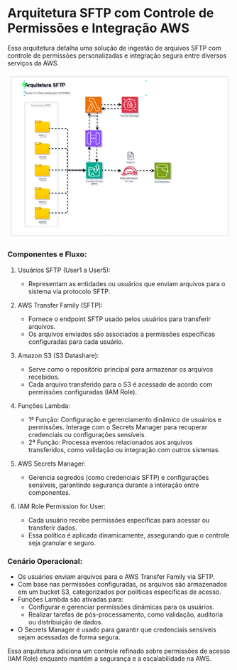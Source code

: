 # Arquitetura SFTP com Controle de Permissões e Integração AWS
Essa arquitetura detalha uma solução de ingestão de arquivos SFTP com controle de permissões personalizadas e integração segura entre diversos serviços da AWS.

![alt text](arquitetura.png)


### Componentes e Fluxo:
1. Usuários SFTP (User1 a User5):

    * Representam as entidades ou usuários que enviam arquivos para o sistema via protocolo SFTP.

2. AWS Transfer Family (SFTP):
    * Fornece o endpoint SFTP usado pelos usuários para transferir arquivos.
    * Os arquivos enviados são associados a permissões específicas configuradas para cada usuário.

3. Amazon S3 (S3 Datashare):

    * Serve como o repositório principal para armazenar os arquivos recebidos.
    * Cada arquivo transferido para o S3 é acessado de acordo com permissões configuradas (IAM Role).

4. Funções Lambda:

    * 1ª Função: Configuração e gerenciamento dinâmico de usuários e permissões. Interage com o Secrets Manager para recuperar credenciais ou configurações sensíveis.
    * 2ª Função: Processa eventos relacionados aos arquivos transferidos, como validação ou integração com outros sistemas.

5. AWS Secrets Manager:

    * Gerencia segredos (como credenciais SFTP) e configurações sensíveis, garantindo segurança durante a interação entre componentes.

6. IAM Role Permission for User:

    * Cada usuário recebe permissões específicas para acessar ou transferir dados.
    * Essa política é aplicada dinamicamente, assegurando que o controle seja granular e seguro.


### Cenário Operacional:
  * Os usuários enviam arquivos para o AWS Transfer Family via SFTP.
  * Com base nas permissões configuradas, os arquivos são armazenados em um bucket S3, categorizados por políticas específicas de acesso.
  * Funções Lambda são ativadas para:
    * Configurar e gerenciar permissões dinâmicas para os usuários.
    * Realizar tarefas de pós-processamento, como validação, auditoria ou distribuição de dados.
  * O Secrets Manager é usado para garantir que credenciais sensíveis sejam acessadas de forma segura.

  Essa arquitetura adiciona um controle refinado sobre permissões de acesso (IAM Role) enquanto mantém a segurança e a escalabilidade na AWS.